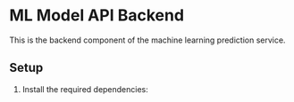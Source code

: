# ML Model API Backend

This is the backend component of the machine learning prediction service.

## Setup

1. Install the required dependencies: